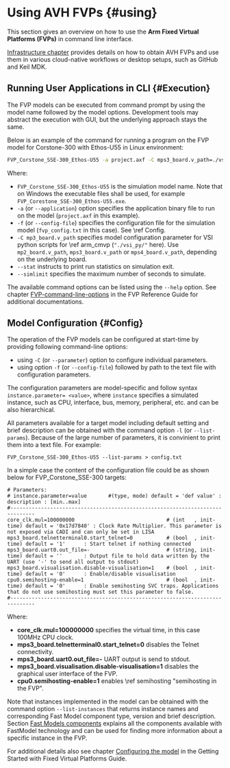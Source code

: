 # Using AVH FVPs {#using}

This section gives an overview on how to use the **Arm Fixed Virtual Platforms (FVPs)** in command line interface.

[Infrastructure chapter](../../infrastructure/html/index.html) provides details on how to obtain AVH FVPs and use them in various cloud-native workflows or desktop setups, such as GitHub and Keil MDK.

## Running User Applications in CLI {#Execution}

The FVP models can be executed from command prompt by using the model name followed by the model options. Development tools may abstract the execution with GUI, but the underlying approach stays the same.

Below is an example of the command for running a program on the FVP model for Corstone-300 with Ethos-U55 in Linux environment:

```bash
FVP_Corstone_SSE-300_Ethos-U55 -a project.axf -C mps3_board.v_path=./vsi_py/ -f fvp_config.txt --simlimit 24 --stat
```

Where:
 - `FVP_Corstone_SSE-300_Ethos-U55` is the simulation model name. Note that on Windows the executable files shall be used, for example `FVP_Corestone_SSE-300_Ethos-U55.exe`. 
 - `-a` (or `--application`) option specifies the application binary file to run on the model (`project.axf` in this example).
 - `-f` (or `--config-file`) specifies the configuration file for the simulation model (`fvp_config.txt` in this case). See \ref Config.
 - `-C mp3_board.v_path` specifies model configuration parameter for VSI python scripts for \ref arm_cmvp (`"./vsi_py/"` here). Use `mp2_board.v_path`, `mps3_board.v_path` or `mps4_board.v_path`, depending on the underlying board.
 - `--stat` instructs to print run statistics on simulation exit.
 - `--simlimit` specifies the maximum number of seconds to simulate.

The available command options can be listed using the `--help` option. See chapter [FVP-command-line-options](https://developer.arm.com/documentation/100966/latest/Getting-Started-with-Fixed-Virtual-Platforms/FVP-command-line-options) in the FVP Reference Guide for additional documentations.

## Model Configuration {#Config}

The operation of the FVP models can be configured at start-time by providing following command-line options:
 - using `-C` (or `--parameter`) option to configure individual parameters.
 - using option `-f` (or `--config-file`) followed by path to the text file with configuration parameters.

The configuration parameters are model-specific and follow syntax `instance.parameter= <value>`, where `instance` specifies a simulated instance, such as CPU, interface, bus, memory, peripheral,  etc. and can be also hierarchical.

All parameters available for a target model including default setting and brief description can be obtained with the command option `-l` (or `--list-params`). Because of the large number of parameters, it is convinient to print them into a text file. For example:

```
FVP_Corstone_SSE-300_Ethos-U55 --list-params > config.txt
```

In a simple case the content of the configuration file could be as shown below for FVP_Corstone_SSE-300 targets:

```
# Parameters:
# instance.parameter=value       #(type, mode) default = 'def value' : description : [min..max]
#------------------------------------------------------------------------------
core_clk.mul=100000000                              # (int   , init-time) default = '0x17d7840' : Clock Rate Multiplier. This parameter is not exposed via CADI and can only be set in LISA
mps3_board.telnetterminal0.start_telnet=0           # (bool  , init-time) default = '1'      : Start telnet if nothing connected
mps3_board.uart0.out_file=-                         # (string, init-time) default = ''       : Output file to hold data written by the UART (use '-' to send all output to stdout)
mps3_board.visualisation.disable-visualisation=1    # (bool  , init-time) default = '0'      : Enable/disable visualisation
cpu0.semihosting-enable=1                           # (bool  , init-time) default = '0'      : Enable semihosting SVC traps. Applications that do not use semihosting must set this parameter to false.
#------------------------------------------------------------------------------
```

Where:
 - **core_clk.mul=100000000** specifies the virtual time, in this case 100MHz CPU clock.
 - **mps3_board.telnetterminal0.start_telnet=0** disables the Telnet connectivity.
 - **mps3_board.uart0.out_file=-** UART output is send to stdout.
 - **mps3_board.visualisation.disable-visualisation=1** disables the graphical user interface of the FVP.
 - **cpu0.semihosting-enable=1** enables \ref semihosting "semihosting in the FVP".

Note that instances implemented in the model can be obtained with the command option `--list-instances` that returns instance names and corresponding Fast Model component type, version and brief description. Section [Fast Models components](https://developer.arm.com/documentation/100964/latest/Fast-Models-components) explains all the components available with FastModel technology and can be used for finding more information about a specific instance in the FVP.

For additional details also see chapter [Configuring the model](https://developer.arm.com/documentation/100966/latest/Getting-Started-with-Fixed-Virtual-Platforms/Configuring-the-model) in the Getting Started with Fixed Virtual Platforms Guide.


